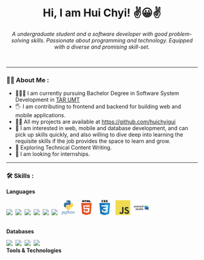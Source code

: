 ### <h1 align="center">Hi, I am Hui Chyi! ✌😀✌</h1>
<p align="center"><i>A undergraduate student and a software developer with good problem-solving skills. Passionate about
            programming and
            technology. Equipped with a diverse and promising skill-set.</i></p>
            <div align="center"><img src="https://komarev.com/ghpvc/?username=huichyigui&style=flat-square&color=blue" alt="" /></div>
            
---          
            
### :woman_technologist: About Me :
- 👨🏽‍🎓 I am currently pursuing Bachelor Degree in Software System Development in <a href="https://www.tarc.edu.my/">TAR UMT</a>
- 🖐 I am contributing to frontend and backend for building web and mobile applications.
- 👨‍💻 All my projects are available at <a href="https://github.com/huichyigui">https://github.com/huichyigui</a>
- 🔭 I am interested in web, mobile and database development, and can pick up skills quickly, and also willing to dive deep into learning the requisite skills if the job provides the space to learn and grow.
- :seedling: Exploring Technical Content Writing.
- 💞️ I am looking for internships.

---

### :hammer_and_wrench: Skills :
<b>Languages</b>
<div>
            <img src="https://img.shields.io/badge/Java-007396?style=flat-square&logo=Java&logoColor=white"/>&nbsp;
            <img src="https://img.shields.io/badge/kotlin-%237F52FF.svg?style=flat-square&logo=kotlin&logoColor=white"/>&nbsp;            
            <img src="https://img.shields.io/badge/dart-%230175C2.svg?style=for-the-badge&logo=dart&logoColor=white"/>&nbsp;            
            <img src="https://img.shields.io/badge/php-%23777BB4.svg?style=for-the-badge&logo=php&logoColor=white"/>&nbsp;            
            <img src="https://img.shields.io/badge/C%20Sharp-239120.svg?style=for-the-badge&logo=C-Sharp&logoColor=white"/>&nbsp;
            <img src="https://a11ybadges.com/badge?logo=cplusplus"/>&nbsp; 
<img src="https://github.com/devicons/devicon/blob/master/icons/python/python-original-wordmark.svg" title="Python" alt="Python" width="40" height="40"/>&nbsp;     
<img src="https://github.com/devicons/devicon/blob/master/icons/html5/html5-original-wordmark.svg" title="HTML5" alt="HTML5" width="40" height="40"/>&nbsp;         <img src="https://github.com/devicons/devicon/blob/master/icons/css3/css3-original-wordmark.svg" title="CSS3" alt="CSS3" width="40" height="40"/>&nbsp; 
<img src="https://github.com/devicons/devicon/blob/master/icons/javascript/javascript-original.svg" title="JavaScript" alt="JavaScript" width="40" height="40"/>&nbsp; 
<img src="https://github.com/devicons/devicon/blob/master/icons/androidstudio/androidstudio-original-wordmark.svg" title="Android Studio" alt="Android Studio" width="40" height="40"/>&nbsp;
</div></br>

<b>Databases</b>
<div>
            <img src="https://img.shields.io/badge/Microsoft%20SQL%20Server-CC2927?style=flat-square&logo=microsoft%20sql%20server&logoColor=white"/>&nbsp;
            <img src="https://img.shields.io/badge/Firebase-039BE5?style=flat-square&logo=Firebase&logoColor=white"/>&nbsp;
            <img src="https://img.shields.io/badge/mysql-%2300f.svg?style=flat-square&logo=mysql&logoColor=white"/>&nbsp;
            <img src="https://img.shields.io/badge/sqlite-%2307405e.svg?style=flat-square&logo=sqlite&logoColor=white"/>&nbsp;
</div>
<b>Tools & Technologies</b>
<!--
**huichyigui/huichyigui** is a ✨ _special_ ✨ repository because its `README.md` (this file) appears on your GitHub profile.

Here are some ideas to get you started:

- 🔭 I’m currently working on ...
- 🌱 I’m currently learning ...
- 👯 I’m looking to collaborate on ...
- 🤔 I’m looking for help with ...
- 💬 Ask me about ...
- 📫 How to reach me: ...
- 😄 Pronouns: ...
- ⚡ Fun fact: ...
-->
